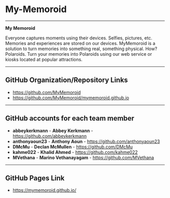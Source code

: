 # My-Memoroid

-----

**My Memoroid**

Everyone captures moments using their devices. Selfies, pictures, etc. Memories and experiences are stored on our devices. MyMemoroid is a solution to turn memories into something real, something physical. How? Polaroids. Turn your memories into Polaroids using our web service or kiosks located at popular attractions.

-----

## GitHub Organization/Repository Links
- https://github.com/MyMemoroid
- https://github.com/MyMemoroid/mymemoroid.github.io

-----

## GitHub accounts for each team member

- **abbeykerkmann** - **Abbey Kerkmann** - https://github.com/abbeykerkmann
- **anthonyaoun23** - **Anthony Aoun** - https://github.com/anthonyaoun23
- **DMcMu** - **Declan McMullen** - https://github.com/DMcMu
- **kahme022** - **Khalid Ahmed** - https://github.com/kahme022
- **MVethana** - **Marino Vethanayagam** - https://github.com/MVethana

-----

## GitHub Pages Link
- https://mymemoroid.github.io/
